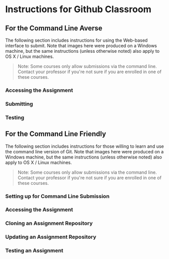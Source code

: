 # Instructions for Github Classroom

## For the Command Line Averse

The following section includes instructions for using the Web-based interface to submit.  Note that images here were produced on a Windows machine, but the same instructions (unless otherwise noted) also apply to OS X / Linux machines.

> Note: Some courses only allow submissions via the command line.  Contact your professor if you're not sure if you are enrolled in one of these courses.

### Accessing the Assignment

### Submitting

### Testing

## For the Command Line Friendly

The following section includes instructions for those willing to learn and use the command line version of Git.  Note that images here were produced on a Windows machine, but the same instructions (unless otherwise noted) also apply to OS X / Linux machines.

> Note: Some courses only allow submissions via the command line.  Contact your professor if you're not sure if you are enrolled in one of these courses.

### Setting up for Command Line Submission

### Accessing the Assignment

### Cloning an Assignment Repository

### Updating an Assignment Repository

### Testing an Assignment

